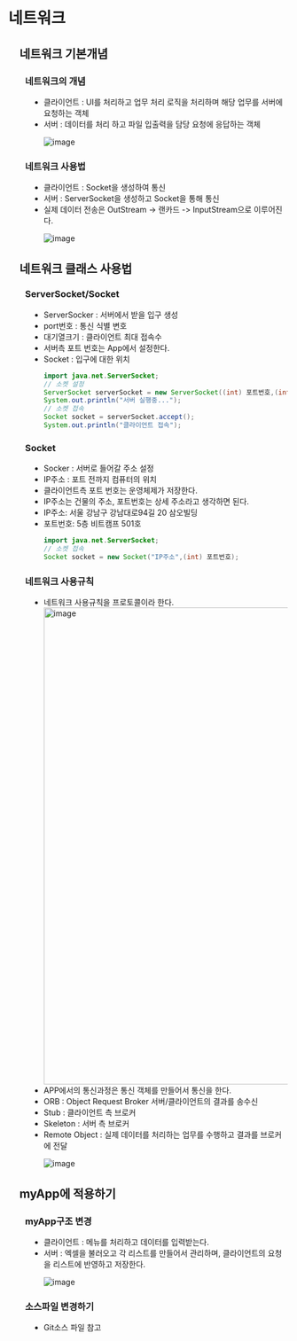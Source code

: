 # 네트워크
<div style="margin-left: 20px;">
<h2>네트워크 기본개념</h2>
<div style="margin-left: 10px;">
<h3> 네트워크의 개념</h3>
<div style="margin-left: 10px;">
<ul>
<li> 클라이언트 : UI를 처리하고 업무 처리 로직을 처리하며 해당 업무를 서버에 요청하는 객체 </li>
<li> 서버 : 데이터를 처리 하고 파일 입출력을 담당 요청에 응답하는 객체 </li>

![image](https://github.com/user-attachments/assets/79c64ce6-e68a-4e82-b74b-5400c7c3c927)
</ul>
</div>

<h3> 네트워크 사용법</h3>
<div style="margin-left: 10px;">
<ul>
<li> 클라이언트 : Socket을 생성하여 통신 </li>
<li> 서버 : ServerSocket을 생성하고 Socket을 통해 통신 </li>
<li> 실제 데이터 전송은 OutStream -> 랜카드 -> InputStream으로 이루어진다. </li>


![image](https://github.com/user-attachments/assets/0fa44a2c-8f5d-4ffd-9cc7-1109cb1af1d4)
</ul>
</div>
</div>

<h2>네트워크 클래스 사용법</h2>
<div style="margin-left: 10px;">
<h3> ServerSocket/Socket</h3>
<div style="margin-left: 10px;">
<ul>
<li> ServerSocker : 서버에서 받을 입구 생성 </li>
<li> port번호 : 통신 식별 변호</li>
<li> 대기열크기 : 클라이언트 최대 접속수</li>
<li> 서버측 포트 번호는 App에서 설정한다.</li>
<li> Socket : 입구에 대한 위치 </li>

```java
import java.net.ServerSocket;
// 소켓 설정
ServerSocket serverSocket = new ServerSocket((int) 포트번호,(int) 대기열크기);
System.out.println("서버 실행중...");
// 소켓 접속
Socket socket = serverSocket.accept();
System.out.println("클라이언트 접속");
```
</ul>
</div>

<h3> Socket</h3>
<div style="margin-left: 10px;">
<ul>
<li> Socker : 서버로 들어갈 주소 설정 </li>
<li> IP주소 : 포트 전까지 컴퓨터의 위치</li>
<li> 클라이언트측 포트 번호는 운영체제가 저장한다.</li>
<li> IP주소는 건물의 주소, 포트번호는 상세 주소라고 생각하면 된다.</li>
<li> IP주소: 서울 강남구 강남대로94길 20 삼오빌딩</li>
<li> 포트번호: 5층 비트캠프 501호</li>


```java
import java.net.ServerSocket;
// 소켓 접속
Socket socket = new Socket("IP주소",(int) 포트번호);
```
</ul>
</div>

<h3> 네트워크 사용규칙</h3>
<div style="margin-left: 10px;">
<ul>
<li> 네트워크 사용규칙을 프로토콜이라 한다. </li>

<img width="861" alt="image" src="https://github.com/user-attachments/assets/430ed34b-9d44-4c0f-92d4-feb41b67a34f">

<li> APP에서의 통신과정은 통신 객체를 만들어서 통신을 한다.</li>
<li> ORB : Object Request Broker 서버/클라이언트의 결과를 송수신</li>
<li> Stub : 클라이언트 측 브로커</li>
<li> Skeleton : 서버 측 브로커</li>
<li> Remote Object : 실제 데이터를 처리하는 업무를 수행하고 결과를 브로커에 전달</li>

![image](https://github.com/user-attachments/assets/17716f94-4236-466d-85fa-9c7a888f18b5)
</ul>
</div>
</div>

<h2> myApp에 적용하기 </h2>
<div style="margin-left: 10px;">
<h3> myApp구조 변경</h3>
<div style="margin-left: 10px;">
<ul>
<li> 클라이언트 : 메뉴를 처리하고 데이터를 입력받는다. </li>
<li> 서버 : 엑셀을 불러오고 각 리스트를 만들어서 관리하며, 클라이언트의 요청을 리스트에 반영하고 저장한다. </li>

![image](https://github.com/user-attachments/assets/79a1e9b7-e634-4112-97e3-6dae8473bcba)
</ul>
</div>

<h3> 소스파일 변경하기</h3>
<div style="margin-left: 10px;">
<ul>
<li> Git소스 파일 참고 </li>

</ul>
</div>
</div>
</div>

